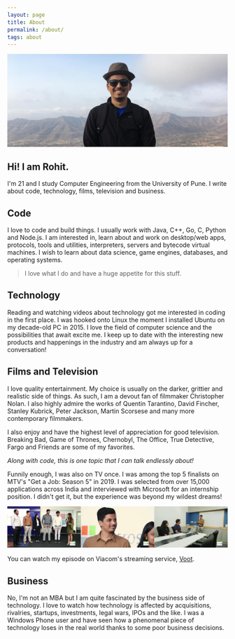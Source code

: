```yaml
---
layout: page
title: About
permalink: /about/
tags: about
---
```


![avatar](/images/me_banner.jpg)

## Hi! I am Rohit.

I'm 21 and I study Computer Engineering from the University of Pune. I write about code, technology, films, television and business.

## Code
I love to code and build things. I usually work with Java, C++, Go, C, Python and Node.js. I am interested in, learn about and work on desktop/web apps, protocols, tools and utilities, interpreters, servers and bytecode virtual machines. I wish to learn about data science, game engines, databases, and operating systems.

> I love what I do and have a huge appetite for this stuff.

## Technology
Reading and watching videos about technology got me interested in coding in the first place. I was hooked onto Linux the moment I installed Ubuntu on my decade-old PC in 2015. I love the field of computer science and the possibilities that await excite me. I keep up to date with the interesting new products and happenings in the industry and am always up for a conversation!

## Films and Television
I love quality entertainment. My choice is usually on the darker, grittier and realistic side of things. As such, I am a devout fan of filmmaker Christopher Nolan. I also highly admire the works of Quentin Tarantino, David Fincher, Stanley Kubrick, Peter Jackson, Martin Scorsese and many more contemporary filmmakers.

I also enjoy and have the highest level of appreciation for good television. Breaking Bad, Game of Thrones, Chernobyl, The Office, True Detective, Fargo and Friends are some of my favorites.

_Along with code, this is one topic that I can talk endlessly about!_


Funnily enough, I was also on TV once. I was among the top 5 finalists on MTV's "Get a Job: Season 5" in 2019. I was selected from over 15,000 applications across India and interviewed with Microsoft for an internship position. I didn't get it, but the experience was beyond my wildest dreams!

![msft_mtv](/images/msft_mtv.jpg)

You can watch my episode on Viacom's streaming service, [Voot](https://www.voot.com/shows/linkedin-mtv-get-a-job-s05/5/794752/interns-in-it-to-win-it-/802875).

## Business
No, I'm not an MBA but I am quite fascinated by the business side of technology. I love to watch how technology is affected by acquisitions, rivalries, startups, investments, legal wars, IPOs and the like. I was a Windows Phone user and have seen how a phenomenal piece of technology loses in the real world thanks to some poor business decisions.
